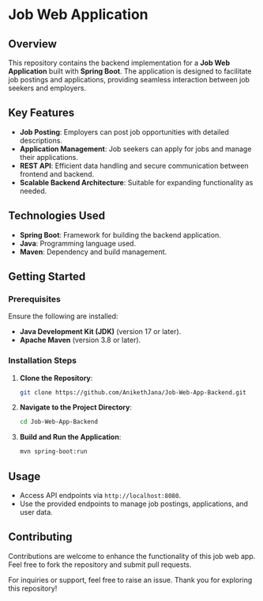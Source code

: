 # Job Web Application

## Overview

This repository contains the backend implementation for a **Job Web Application** built with **Spring Boot**. The application is designed to facilitate job postings and applications, providing seamless interaction between job seekers and employers.

## Key Features

- **Job Posting**: Employers can post job opportunities with detailed descriptions.
- **Application Management**: Job seekers can apply for jobs and manage their applications.
- **REST API**: Efficient data handling and secure communication between frontend and backend.
- **Scalable Backend Architecture**: Suitable for expanding functionality as needed.

## Technologies Used

- **Spring Boot**: Framework for building the backend application.
- **Java**: Programming language used.
- **Maven**: Dependency and build management.

## Getting Started

### Prerequisites

Ensure the following are installed:
- **Java Development Kit (JDK)** (version 17 or later).
- **Apache Maven** (version 3.8 or later).

### Installation Steps

1. **Clone the Repository**:
    ```bash
    git clone https://github.com/AnikethJana/Job-Web-App-Backend.git
    ```
2. **Navigate to the Project Directory**:
    ```bash
    cd Job-Web-App-Backend
    ```
3. **Build and Run the Application**:
    ```bash
    mvn spring-boot:run
    ```

## Usage

- Access API endpoints via `http://localhost:8080`.
- Use the provided endpoints to manage job postings, applications, and user data.

## Contributing

Contributions are welcome to enhance the functionality of this job web app. Feel free to fork the repository and submit pull requests.

For inquiries or support, feel free to raise an issue. Thank you for exploring this repository!

